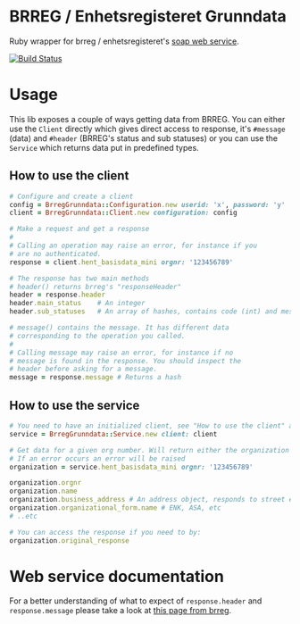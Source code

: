 # BRREG / Enhetsregisteret Grunndata

Ruby wrapper for brreg / enhetsregisteret's [soap web service](https://www.brreg.no/produkter-og-tjenester/bestille/tilgang-til-enhetsregisteret-via-web-services/).

[![Build Status](https://snap-ci.com/gramo-org/brreg_grunndata/branch/master/build_image)](https://snap-ci.com/gramo-org/brreg_grunndata/branch/master)

# Usage

This lib exposes a couple of ways getting data from BRREG. You can either use
the `Client` directly which gives direct access to response, it's `#message` (data)
and `#header` (BRREG's status and sub statuses) or you can use the `Service`
which returns data put in predefined types.

## How to use the client

```ruby
# Configure and create a client
config = BrregGrunndata::Configuration.new userid: 'x', password: 'y'
client = BrregGrunndata::Client.new configuration: config

# Make a request and get a response
#
# Calling an operation may raise an error, for instance if you
# are no authenticated.
response = client.hent_basisdata_mini orgnr: '123456789'

# The response has two main methods
# header() returns brreg's "responseHeader"
header = response.header
header.main_status    # An integer
header.sub_statuses   # An array of hashes, contains code (int) and message.

# message() contains the message. It has different data
# corresponding to the operation you called.
#
# Calling message may raise an error, for instance if no
# message is found in the response. You should inspect the
# header before asking for a message.
message = response.message # Returns a hash
```

## How to use the service

```ruby
# You need to have an initialized client, see "How to use the client" above.
service = BrregGrunndata::Service.new client: client

# Get data for a given org number. Will return either the organization or null
# If an error occurs an error will be raised
organization = service.hent_basisdata_mini orgnr: '123456789'

organization.orgnr
organization.name
organization.business_address # An address object, responds to street etc.
organization.organizational_form.name # ENK, ASA, etc
# ..etc

# You can access the response if you need to by:
organization.original_response
```

# Web service documentation
For a better understanding of what to expect of `response.header`
and `response.message` please take a look at [this page from brreg](https://www.brreg.no/produkter-og-tjenester/bestille/tilgang-til-enhetsregisteret-via-web-services/teknisk-beskrivelse-web-services/grunndataws/).
